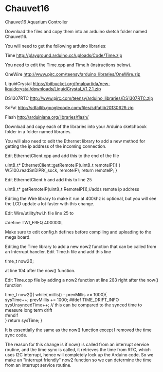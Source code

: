Chauvet16
=========

Chauvet16 Aquarium Controller

Download the files and copy them into an arduino sketch folder named Chauvet16.

You will need to get the following arduino libraries:

Time
http://playground.arduino.cc/uploads/Code/Time.zip

You need to edit the Time.cpp and Time.h (instructions below).

OneWire
http://www.pjrc.com/teensy/arduino_libraries/OneWire.zip

LiquidCrystal
https://bitbucket.org/fmalpartida/new-liquidcrystal/downloads/LiquidCrystal_V1.2.1.zip

DS1307RTC
http://www.pjrc.com/teensy/arduino_libraries/DS1307RTC.zip

SdFat
http://sdfatlib.googlecode.com/files/sdfatlib20130629.zip

Flash
http://arduiniana.org/libraries/flash/

Download and copy each of the libraries into your Arduino sketchbook folder in a folder named libraries.

You will also need to edit the Ethernet library to add a new method for getting the ip address of the incoming connection.

Edit EthernetClient.cpp and add this to the end of the file

uint8_t* EthernetClient::getRemoteIP(uint8_t remoteIP[])
{
  W5100.readSnDIPR(_sock, remoteIP);
  return remoteIP;
}

Edit EthernetClient.h and add this to line 25

uint8_t* getRemoteIP(uint8_t RemoteIP[]);//adds remote ip address

Editing the Wire library to make it run at 400khz is optional, but you will see the LCD update a lot faster with this change.

Edit Wire/utility/twi.h file line 25 to

  #define TWI_FREQ 400000L

Make sure to edit config.h defines before compiling and uploading to the mega board.


Editing the Time library to add a new now2 function that can be called from an Interrupt handler.
Edit Time.h file and add this line

time_t now2();

at line 104 after the now() function.

Edit Time.cpp file by adding a now2 function at line 263 right after the now() function

time_t now2(){
  while( millis() - prevMillis >= 1000){      
    sysTime++;
    prevMillis += 1000;	
#ifdef TIME_DRIFT_INFO
    sysUnsyncedTime++; // this can be compared to the synced time to measure long term drift     
#endif	
  }
  return sysTime;
}

It is essentially the same as the now() function except I removed the time sync code.

The reason for this change is if now() is called from an interrupt service routine, and the time sync is called, it retrieves the time from RTC, which uses I2C interrupt, hence will completely lock up the Arduino code.
So we make an "interrupt friendly" now2 function so we can determine the time from an interrupt service routine.
